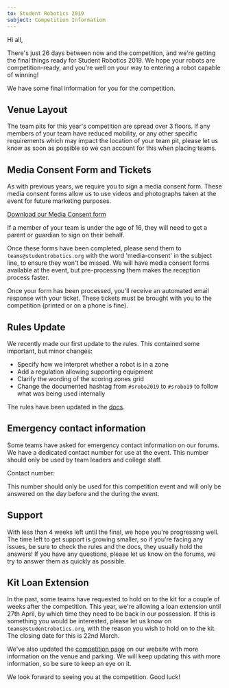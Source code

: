 ```yaml
---
to: Student Robotics 2019
subject: Competition Informatiom
---
```


Hi all,

There's just 26 days between now and the competition, and we're getting the final things ready for Student Robotics 2019. We hope your robots are competition-ready, and you're well on your way to entering a robot capable of winning!

We have some final information for you for the competition.

## Venue Layout

The team pits for this year's competition are spread over 3 floors. If any members of your team have reduced mobility, or any other specific requirements which may impact the location of your team pit, please let us know as soon as possible so we can account for this when placing teams.

## Media Consent Form and Tickets

As with previous years, we require you to sign a media consent form. These media consent forms allow us to use videos and photographs taken at the event for future marketing purposes.

[Download our Media Consent form](https://studentrobotics.org/resources/sr2019/media-consent.pdf)

If a member of your team is under the age of 16, they will need to get a parent or guardian to sign on their behalf.

Once these forms have been completed, please send them to `teams@studentrobotics.org` with the word 'media-consent' in the subject line, to ensure they won't be missed. We will have media consent forms available at the event, but pre-processing them makes the reception process faster.

Once your form has been processed, you'll receive an automated email response with your ticket. These tickets must be brought with you to the competition (printed or on a phone is fine).

## Rules Update

We recently made our first update to the rules. This contained some important, but minor changes:

- Specify how we interpret whether a robot is in a zone
- Add a regulation allowing supporting equipment
- Clarify the wording of the scoring zones grid
- Change the documented hashtag from `#srobo2019` to `#srobo19` to follow what was being used internally

The rules have been updated in the [docs](https://studentrobotics.org/docs/rules/).

## Emergency contact information

Some teams have asked for emergency contact information on our forums. We have a dedicated contact number for use at the event. This number should only be used by team leaders and college staff.

Contact number: <number>

This number should only be used for this competition event and will only be answered on the day before and the during the event.

## Support

With less than 4 weeks left until the final, we hope you're progressing well. The time left to get support is growing smaller, so if you're facing any issues, be sure to check the rules and the docs, they usually hold the answers! If you have any questions, please let us know on the forums, we try to answer them as quickly as possible.

## Kit Loan Extension

In the past, some teams have requested to hold on to the kit for a couple of weeks after the competition. This year, we're allowing a loan extension until 27th April, by which time they need to be back in our possession. If this is something you would be interested, please let us know on `teams@studentrobotics.org`, with the reason you wish to hold on to the kit. The closing date for this is 22nd March.

We've also updated the [competition page](https://studentrobotics.org/events/sr2019/competition/) on our website with more information on the venue and parking. We will keep updating this with more information, so be sure to keep an eye on it.

We look forward to seeing you at the competition. Good luck!
